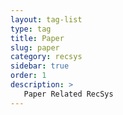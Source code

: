 ```yaml
---
layout: tag-list
type: tag
title: Paper
slug: paper
category: recsys
sidebar: true
order: 1
description: >
   Paper Related RecSys
---
```

